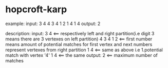 # hopcroft-karp

example:
input:
3 4
4 3 4 1 2
1 4
1 4
output:
2


description:
input:
3 4         <== respectively left and right partition(i.e digit 3 means there are 3 vertexes on left partition) 
4 3 4 1 2   <== first number means amount of potential matches for first vertex and next numbers represent vertexes from right partition
1 4         <== same as above i.e 1.potential match with vertex '4'
1 4         <== the same
output:
2           <== maximum number of matches

